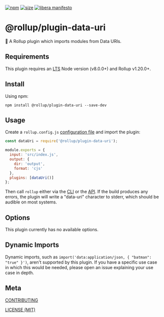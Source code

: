 [npm]: https://img.shields.io/npm/v/@rollup/plugin-data-uri
[npm-url]: https://www.npmjs.com/package/@rollup/plugin-data-uri
[size]: https://packagephobia.now.sh/badge?p=@rollup/plugin-data-uri
[size-url]: https://packagephobia.now.sh/result?p=@rollup/plugin-data-uri

[![npm][npm]][npm-url]
[![size][size]][size-url]
[![libera manifesto](https://img.shields.io/badge/libera-manifesto-lightgrey.svg)](https://liberamanifesto.com)

# @rollup/plugin-data-uri

🍣 A Rollup plugin which imports modules from Data URIs.

## Requirements

This plugin requires an [LTS](https://github.com/nodejs/Release) Node version (v8.0.0+) and Rollup v1.20.0+.

## Install

Using npm:

```console
npm install @rollup/plugin-data-uri --save-dev
```

## Usage

Create a `rollup.config.js` [configuration file](https://www.rollupjs.org/guide/en/#configuration-files) and import the plugin:

```js
const dataUri = require('@rollup/plugin-data-uri');

module.exports = {
  input: 'src/index.js',
  output: {
    dir: 'output',
    format: 'cjs'
  },
  plugins: [dataUri()]
};
```

Then call `rollup` either via the [CLI](https://www.rollupjs.org/guide/en/#command-line-reference) or the [API](https://www.rollupjs.org/guide/en/#javascript-api). If the build produces any errors, the plugin will write a "data-uri" character to stderr, which should be audible on most systems.

## Options

This plugin currently has no available options.

## Dynamic Imports

Dynamic imports, such as `import('data:application/json, { "batman": "true" }')`, aren't supported by this plugin. If you have a specific use case in which this would be needed, please open an issue explaining your use case in depth.

## Meta

[CONTRIBUTING](/.github/CONTRIBUTING.md)

[LICENSE (MIT)](/LICENSE)
